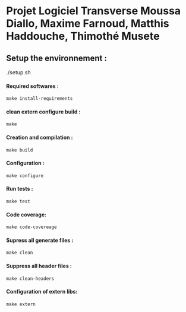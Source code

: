 
# Projet Logiciel Transverse  Moussa Diallo, Maxime Farnoud, Matthis Haddouche, Thimothé Musete

## Setup the environnement : 
./setup.sh

#### Required softwares :
    make install-requirements
#### clean extern configure build :
    make
#### Creation and compilation :
    make build
#### Configuration :
    make configure
#### Run tests :
    make test
#### Code coverage:
    make code-covereage
#### Supress all generate files :
    make clean
#### Suppress all header files :
    make clean-headers
#### Configuration of extern libs:
    make extern
